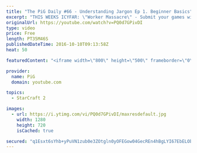 ```yaml
---
title: "The PiG Daily #66 - Understanding Jargon Ep 1. Beginner Basics"
excerpt: "THIS WEEKS ICYFAR: \"Worker Massacre\" - Submit your games with huge numbers of workers dying. Send submissions to eonblu95@gmail.com as attachment. Lastest submission until the second daily of the week (Monday in EU/US, Tuesday in AUS/KR).\r Full Playlist of Daily VoDs: https://www.youtube.com/playlist?list=PLFUDU8AOevUdOq5x--TBFC-p54CMWM4Fb"
originalUrl: https://youtube.com/watch?v=PQ0d7GPivDI
type: video
price: Free
length: PT35M46S
publishedDateTime: 2016-10-10T09:13:58Z
heat: 50

featuredContent: "<iframe width=\"800\" height=\"500\" frameborder=\"0\" src=\"https://www.youtube.com/embed/PQ0d7GPivDI\" allow=\"accelerometer; autoplay; encrypted-media; gyroscope; picture-in-picture\" allowfullscreen></iframe>"

provider:
  name: PiG
  domain: youtube.com

topics:
  - StarCraft 2

images:
  - url: https://i.ytimg.com/vi/PQ0d7GPivDI/maxresdefault.jpg
    width: 1280
    height: 720
    isCached: true

secured: "q1Esxt6sYhb+yPuVN1zub0e3ZOtgln0yOFEGow04GecREn4hBgLYI67EbELObtEKWdA67dVHwU0pfIgo+LQMrtayX4+YWdFhCnaI8Ot5106iuIlhully4ofaTJKaJiWMDESD706P+w8PIPRtJxM3hAPVOA1yVpAhcSN9oNgwB6STDPgpfu1ahH3ABTrqKLb2u25hnaPlOMRmCUNWbLxd7Ipp3JdgOJfNsIz2zXqgWOx44uFhRBXsMsGo4S/56gHi5UJOv63ew1gC8z2FDakaANHi2vEZuTCTAaUnf2uYJKFAr3nj/Etw+nlOPxgbpLGd2Q34OVfHtngARIh8aaF5YhRrMpVXD0rugikCllhlrQrqpHBXvRQ+bc6MRFsJM2Txw/Mu/rdP/Utos/LVBd90YHGZqOIGo9/vsPdC7Q/JG4w=;8kapCzVbfGcDyOmaGwYFYg=="
---
```


